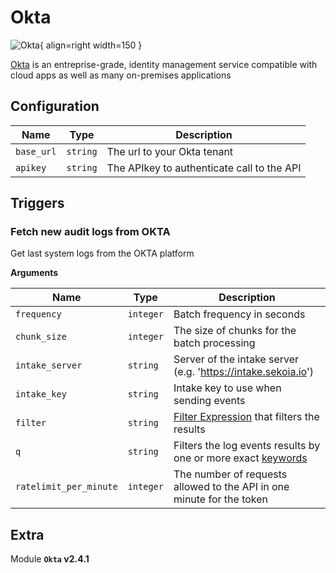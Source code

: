 # Okta

![Okta](/assets/playbooks/library/okta.png){ align=right width=150 }

[Okta](https://www.okta.com/) is an entreprise-grade, identity management service compatible with cloud apps as well as many on-premises applications

## Configuration

| Name      |  Type   |  Description  |
| --------- | ------- | --------------------------- |
| `base_url` | `string` | The url to your Okta tenant |
| `apikey` | `string` | The APIkey to authenticate call to the API |

## Triggers

### Fetch new audit logs from OKTA

Get last system logs from the OKTA platform

**Arguments**

| Name      |  Type   |  Description  |
| --------- | ------- | --------------------------- |
| `frequency` | `integer` | Batch frequency in seconds |
| `chunk_size` | `integer` | The size of chunks for the batch processing |
| `intake_server` | `string` | Server of the intake server (e.g. 'https://intake.sekoia.io') |
| `intake_key` | `string` | Intake key to use when sending events |
| `filter` | `string` | [Filter Expression](https://developer.okta.com/docs/reference/api/system-log/#expression-filter) that filters the results |
| `q` | `string` | Filters the log events results by one or more exact [keywords](https://developer.okta.com/docs/reference/api/system-log/#keyword-filter) |
| `ratelimit_per_minute` | `integer` | The number of requests allowed to the API in one minute for the token |


## Extra

Module **`Okta` v2.4.1**